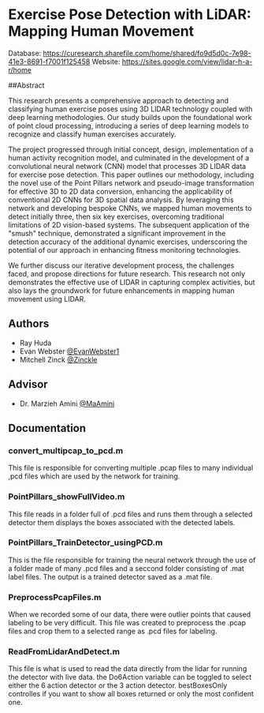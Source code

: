 
# Exercise Pose Detection with LiDAR: Mapping Human Movement

Database: https://curesearch.sharefile.com/home/shared/fo9d5d0c-7e98-41e3-8691-f7001f125458
Website: https://sites.google.com/view/lidar-h-a-r/home

##Abstract

This research presents a comprehensive approach to detecting and classifying human exercise poses using 3D LIDAR technology coupled with deep learning methodologies. Our study builds upon the foundational work of point cloud processing, introducing a series of deep learning models to recognize and classify human exercises accurately. 

The project progressed through initial concept, design, implementation of a human activity recognition model, and culminated in the development of a convolutional neural network (CNN) model that processes 3D LIDAR data for exercise pose detection. This paper outlines our methodology, including the novel use of the Point Pillars network and pseudo-image transformation for effective 3D to 2D data conversion, enhancing the applicability of conventional 2D CNNs for 3D spatial data analysis. By leveraging this network and developing bespoke CNNs, we mapped human movements to detect initially three, then six key exercises, overcoming traditional limitations of 2D vision-based systems. The subsequent application of the "smush" technique, demonstrated a significant improvement in the detection accuracy of the additional dynamic exercises, underscoring the potential of our approach in enhancing fitness monitoring technologies. 

We further discuss our iterative development process, the challenges faced, and propose directions for future research. This research not only demonstrates the effective use of LIDAR in capturing complex activities, but also lays the groundwork for future enhancements in mapping human movement using LIDAR.

## Authors

- Ray Huda
- Evan Webster [@EvanWebster1](https://www.github.com/EvanWebster1)
- Mitchell Zinck [@Zinckle](https://www.github.com/Zinckle)

## Advisor
- Dr. Marzieh Amini [@MaAmini](https://www.github.com/MaAmini)

## Documentation

### convert_multipcap_to_pcd.m
This file is responsible for converting multiple .pcap files to many individual ,pcd files which are used by the network for training.

### PointPillars_showFullVideo.m
This file reads in a folder full of .pcd files and runs them through a selected detector them displays the boxes associated with the detected labels.

### PointPillars_TrainDetector_usingPCD.m
This is the file responsible for training the neural network through the use of a folder made of many .pcd files and a seccond folder consisting of .mat label files. The output is a trained detector saved as a .mat file.

### PreprocessPcapFiles.m
When we recorded some of our data, there were outlier points that caused labeling to be very difficult. This file was created to preprocess the .pcap files and crop them to a selected range as .pcd files for labeling.

### ReadFromLidarAndDetect.m
This file is what is used to read the data directly from the lidar for running the detector with live data. the Do6Action variable can be toggled to select either the 6 action detector or the 3 action detector. bestBoxesOnly controlles if you want to show all boxes returned or only the most confident one.
